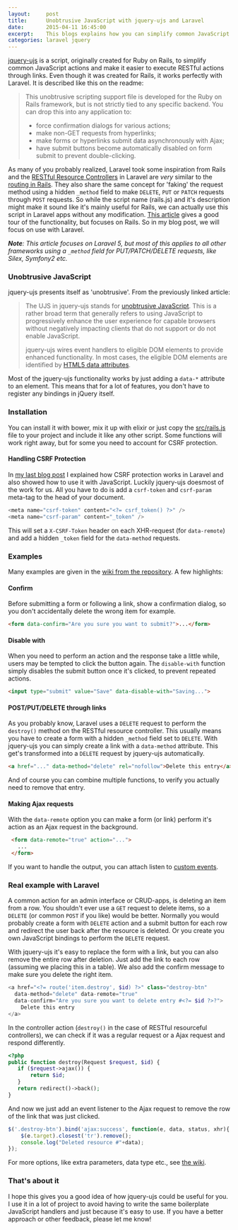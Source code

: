 ```yaml
---
layout:     post
title:      Unobtrusive JavaScript with jquery-ujs and Laravel
date:       2015-04-11 16:45:00
excerpt:    This blogs explains how you can simplify common JavaScript actions and make it easier to execute RESTful actions through links using jquery-ujs with Laravel, just like it's used in Ruby on Rails.
categories: laravel jquery
---
```


[jquery-ujs](https://github.com/rails/jquery-ujs) is a script, originally created for Ruby on Rails, to simplify common JavaScript actions and make it easier to execute RESTful actions through links. Even though it was created for Rails, it works perfectly with Laravel. It is described like this on the readme:
 
> This unobtrusive scripting support file is developed for the Ruby on Rails framework, but is not strictly tied to any specific backend. You can drop this into any application to:
>
> - force confirmation dialogs for various actions;
> - make non-GET requests from hyperlinks;
> - make forms or hyperlinks submit data asynchronously with Ajax;
> - have submit buttons become automatically disabled on form submit to prevent double-clicking.
 
As many of you probably realized, Laravel took some inspiration from Rails and the [RESTful Resource Controllers](http://laravel.com/docs/5.0/controllers#restful-resource-controllers) in Laravel are _very_ similar to the [routing in Rails](http://guides.rubyonrails.org/routing.html#crud-verbs-and-actions). They also share the same concept for 'faking' the request method using a hidden `_method` field to make `DELETE`, `PUT` or `PATCH` requests through `POST` requests. So while the script name (rails.js) and it's description might make it sound like it's mainly useful for Rails, we can actually use this script in Laravel apps without any modification. [This article](https://robots.thoughtbot.com/a-tour-of-rails-jquery-ujs) gives a good tour of the functionality, but focuses on Rails. So in my blog post, we will focus on use with Laravel.

_**Note**: This article focuses on Laravel 5, but most of this applies to all other frameworks using a `_method` field for PUT/PATCH/DELETE requests, like Silex, Symfony2 etc._

### Unobtrusive JavaScript
jquery-ujs presents itself as 'unobtrusive'. From the previously linked article:

> The UJS in jquery-ujs stands for [unobtrusive JavaScript](http://en.wikipedia.org/wiki/Unobtrusive_JavaScript). This is a rather broad term that generally refers to using JavaScript to progressively enhance the user experience for capable browsers without negatively impacting clients that do not support or do not enable JavaScript.
>
> jquery-ujs wires event handlers to eligible DOM elements to provide enhanced functionality. In most cases, the eligible DOM elements are identified by [HTML5 data attributes](http://ejohn.org/blog/html-5-data-attributes/).

Most of the jquery-ujs functionality works by just adding a `data-*` attribute to an element. This means that for a lot of features, you don't have to register any bindings in jQuery itself.

### Installation
You can install it with bower, mix it up with elixir or just copy the [src/rails.js](https://github.com/rails/jquery-ujs/blob/master/src/rails.js) file to your project and include it like any other script. Some functions will work right away, but for some you need to account for CSRF protection.

#### Handling CSRF Protection
In [my last blog post](http://barryvdh.nl/laravel/2015/02/21/csrf-protection-in-laravel-explained/) I explained how CSRF protection works in Laravel and also showed how to use it with JavaScript. Luckily jquery-ujs doesmost of the work for us. All you have to do is add a `csrf-token` and `csrf-param` meta-tag to the head of your document. 

```php
<meta name="csrf-token" content="<?= csrf_token() ?>" />
<meta name="csrf-param" content="_token" />
```

This will set a `X-CSRF-Token` header on each XHR-request (for `data-remote`) and add a hidden `_token` field for the `data-method` requests.

### Examples
Many examples are given in the [wiki from the repository](https://github.com/rails/jquery-ujs/wiki/Unobtrusive-scripting-support-for-jQuery). A few highlights:

#### Confirm
Before submitting a form or following a link, show a confirmation dialog, so you don't accidentally delete the wrong item for example.

```html
<form data-confirm="Are you sure you want to submit?">...</form>
```

#### Disable with
When you need to perform an action and the response take a little while, users may be tempted to click the button again. The `disable-with` function simply disables the submit button once it's clicked, to prevent repeated actions.

```html
<input type="submit" value="Save" data-disable-with="Saving...">
```

#### POST/PUT/DELETE through links
As you probably know, Laravel uses a `DELETE` request to perform the `destroy()` method on the RESTful resource controller. This usually means you have to create a form with a hidden `_method` field set to `DELETE`. With jquery-ujs you can simply create a link with a `data-method` attribute. This get's transformed into a `DELETE` request by jquery-ujs automatically.

```html
<a href="..." data-method="delete" rel="nofollow">Delete this entry</a>
```

And of course you can combine multiple functions, to verify you actually need to remove that entry.

#### Making Ajax requests
With the `data-remote` option you can make a form (or link) perform it's action as an Ajax request in the background.

```html
 <form data-remote="true" action="...">
   ...
 </form>
```

If you want to handle the output, you can attach listen to [custom events](https://github.com/rails/jquery-ujs/wiki/ajax).

### Real example with Laravel

A common action for an admin interface or CRUD-apps, is deleting an item from a row. You shouldn't ever use a `GET` request to delete items, so a `DELETE` (or common `POST` if you like) would be better. Normally you would probably create a form with `DELETE` action and a submit button for each row and redirect the user back after the resource is deleted. Or you create you own JavaScript bindings to perform the `DELETE` request. 

With jquery-ujs it's easy to replace the form with a link, but you can also remove the entire row after deletion. Just add the link to each row (assuming we placing this in a table). We also add the confirm message to make sure you delete the right item.

```php
<a href="<?= route('item.destroy', $id) ?>" class="destroy-btn" 
  data-method="delete" data-remote="true"
  data-confirm="Are you sure you want to delete entry #<?= $id ?>?">
    Delete this entry
</a>
```

In the controller action (`destroy()` in the case of RESTful resourceful controllers), we can check if it was a regular request or a Ajax request and respond differently.

```php
<?php
public function destroy(Request $request, $id) {
   if ($request->ajax()) {
       return $id;
   }
   return redirect()->back();
}
```

And now we just add an event listener to the Ajax request to remove the row of the link that was just clicked.

```javascript
$('.destroy-btn').bind('ajax:success', function(e, data, status, xhr){
    $(e.target).closest('tr').remove();
    console.log("Deleted resource #"+data);
});
```

For more options, like extra parameters, data type etc., see [the wiki](https://github.com/rails/jquery-ujs/wiki).

### That's about it
I hope this gives you a good idea of how jquery-ujs could be useful for you. I use it in a lot of project to avoid having to write the same boilerplate JavaScript handlers and just because it's easy to use. If you have a better approach or other feedback, please let me know!

